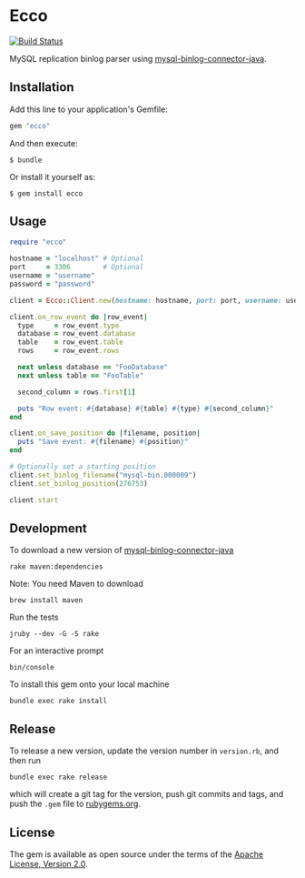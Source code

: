 # Ecco

[![Build Status](https://travis-ci.org/twingly/ecco.svg?branch=master)](https://travis-ci.org/twingly/ecco)

MySQL replication binlog parser using [mysql-binlog-connector-java].

## Installation

Add this line to your application's Gemfile:

```ruby
gem "ecco"
```

And then execute:

    $ bundle

Or install it yourself as:

    $ gem install ecco

## Usage

```ruby
require "ecco"

hostname = "localhost" # Optional
port     = 3306        # Optional
username = "username"
password = "password"

client = Ecco::Client.new(hostname: hostname, port: port, username: username, password: password)

client.on_row_event do |row_event|
  type     = row_event.type
  database = row_event.database
  table    = row_event.table
  rows     = row_event.rows

  next unless database == "FooDatabase"
  next unless table == "FooTable"

  second_column = rows.first[1]

  puts "Row event: #{database} #{table} #{type} #{second_column}"
end

client.on_save_position do |filename, position|
  puts "Save event: #{filename} #{position}"
end

# Optionally set a starting position
client.set_binlog_filename("mysql-bin.000009")
client.set_binlog_position(276753)

client.start
```

## Development

To download a new version of [mysql-binlog-connector-java]

    rake maven:dependencies

Note: You need Maven to download

    brew install maven

Run the tests

    jruby --dev -G -S rake

For an interactive prompt

    bin/console

To install this gem onto your local machine

    bundle exec rake install

## Release

To release a new version, update the version number in `version.rb`, and then run

    bundle exec rake release

which will create a git tag for the version, push git commits and tags, and push the `.gem` file to [rubygems.org](https://rubygems.org).

## License

The gem is available as open source under the terms of the [Apache License, Version 2.0](http://www.apache.org/licenses/LICENSE-2.0).

[mysql-binlog-connector-java]: https://github.com/shyiko/mysql-binlog-connector-java
